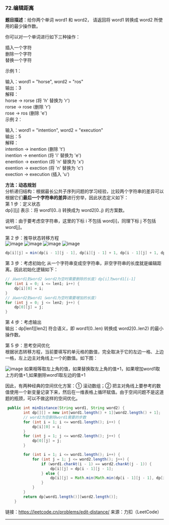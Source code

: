 ### 72.编辑距离
**题目描述**：给你两个单词 word1 和 word2， 请返回将 word1 转换成 word2 所使用的最少操作数。  

你可以对一个单词进行如下三种操作：  

插入一个字符   
删除一个字符   
替换一个字符   
 

示例 1：  

输入：word1 = "horse", word2 = "ros"  
输出：3  
解释：  
horse -> rorse (将 'h' 替换为 'r')  
rorse -> rose (删除 'r')  
rose -> ros (删除 'e')  
示例 2：  

输入：word1 = "intention", word2 = "execution"  
输出：5  
解释：   
intention -> inention (删除 't')   
inention -> enention (将 'i' 替换为 'e')  
enention -> exention (将 'n' 替换为 'x')  
exention -> exection (将 'n' 替换为 'c')  
exection -> execution (插入 'u')  

**方法：动态规划**       
分析递归结构：根据最长公共子序列问题的学习经验，比较两个字符串的差异可以 根据它们**最后一个字符串的差异**进行穷举，因此状态定义如下：     
第 1 步：定义状态      
dp[i][j] 表示：将 word1[0..i) 转换成为 word2[0..j) 的方案数。        

说明：由于要考虑空字符串，这里的下标 i 不包括 word[i]，同理下标 j 不包括 word[j]。        

第 2 步：推导状态转移方程    
![image](https://github.com/CNwxp/algorithm/assets/48647632/0eb02067-1218-4329-8b60-0398d5b01ef6)
![image](https://github.com/CNwxp/algorithm/assets/48647632/99b41062-5157-4dea-a676-1765333b4a9d)
![image](https://github.com/CNwxp/algorithm/assets/48647632/40ba9dc6-c9eb-4582-a1ef-1023a9e7e9d8)
![image](https://github.com/CNwxp/algorithm/assets/48647632/5c5afbd7-1801-4bdc-bf23-f18035486f78)
```java
dp[i][j] = min(dp[i - 1][j - 1], dp[i][j - 1] + 1, dp[i - 1][j] + 1, dp[i - 1][j - 1] + 1)
```
第 3 步：考虑初始化
从一个字符串变成空字符串，非空字符串的长度就是编辑距离。因此初始化逻辑如下：
```java
// 从word1到word2（word2为空时需要删除的长度）dp[i]为word1[i-1]
for (int i = 0; i <= len1; i++) {
    dp[i][0] = i;
}
// 从word2到word1（word1为空时需要增加的长度）
for (int j = 0; j <= len2; j++) {
    dp[0][j] = j;
}
```
第 4 步：考虑输出     
输出：dp[len1][len2] 符合语义，即 word1[0..len) 转换成 word2[0..len2) 的最小操作数。

第 5 步：思考空间优化          
根据状态转移方程，当前要填写的单元格的数值，完全取决于它的左边一格、上边一格，左上边主对角线上一个的数值。如下图：


![image](https://github.com/CNwxp/algorithm/assets/48647632/dd498b69-2d5b-4a0a-8e13-792dae214f5b)
如果相等取左上角的值，如果替换取左上角的值+1，如果增加word1取上方的值+1,如果删除word1取左边的值+1

因此，有两种经典的空间优化方案：① 滚动数组；② 把主对角线上要参考的数值使用一个新变量记录下来，然后在一维表格上循环赋值。由于空间问题不是这道题的瓶颈，可以不做这样的空间优化。

```java
 public int minDistance(String word1, String word2) {
        int dp[][] = new int[word1.length() + 1][word2.length() + 1];
        // word2为空删除word1需要的步数      
        for (int i = 1; i <= word1.length(); i++) {
            dp[i][0] = i;
        }
        for (int j = 1; j <= word2.length(); j++) {
            dp[0][j] = j;
        }

        for (int i = 1; i <= word1.length(); i++) {
            for (int j = 1; j <= word2.length(); j++) {
                if (word1.charAt(i - 1) == word2.charAt(j - 1)) {
                    dp[i][j] = dp[i - 1][j - 1];
                } else {
                    dp[i][j] = Math.min(Math.min(dp[i - 1][j - 1], dp[i - 1][j]), dp[i][j - 1])+1;
                }
            }
        }
        return dp[word1.length()][word2.length()];
    }

```
链接：https://leetcode.cn/problems/edit-distance/
来源：力扣（LeetCode）

----------------------------------------------------------------------------------------------------------------------
